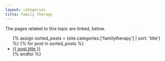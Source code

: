```yaml
---
layout: categories
title: family therapy
---
```


The pages related to this topic are linked, below.

 <ul>
 {% assign sorted_posts = (site.categories.['familytherapy'] | sort: 'title') %}
{% for post in sorted_posts %}
  <li>
    <a href="{{ post.url }}">{{ post.title }}</a>
  </li>
{% endfor %}
</ul>


